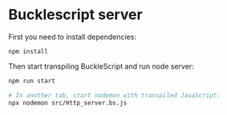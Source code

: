 # Bucklescript server

First you need to install dependencies:

```shell
npm install
```

Then start transpiling BuckleScript and run node server:

```bash
npm run start

# In another tab, start nodemon with transpiled JavaScript:
npx nodemon src/Http_server.bs.js
```
